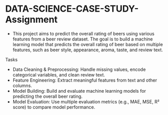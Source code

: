 # DATA-SCIENCE-CASE-STUDY-Assignment

*  This project aims to predict the overall rating of beers using various features from a beer review dataset. The goal is to build a machine learning model that predicts the overall rating of beer based on multiple features, such as beer style, appearance, aroma, taste, and review text.

Tasks
* Data Cleaning & Preprocessing: Handle missing values, encode categorical variables, and clean review text.
* Feature Engineering: Extract meaningful features from text and other columns.
* Model Building: Build and evaluate machine learning models for predicting the overall beer rating.
* Model Evaluation: Use multiple evaluation metrics (e.g., MAE, MSE, R² score) to compare model performance.
